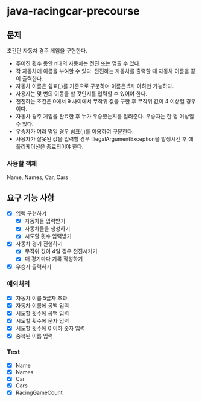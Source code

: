 # java-racingcar-precourse
## 문제
초간단 자동차 경주 게임을 구현한다.

- 주어진 횟수 동안 n대의 자동차는 전진 또는 멈출 수 있다.
- 각 자동차에 이름을 부여할 수 있다. 전진하는 자동차를 출력할 때 자동차 이름을 같이 출력한다.
- 자동차 이름은 쉼표(,)를 기준으로 구분하며 이름은 5자 이하만 가능하다.
- 사용자는 몇 번의 이동을 할 것인지를 입력할 수 있어야 한다.
- 전진하는 조건은 0에서 9 사이에서 무작위 값을 구한 후 무작위 값이 4 이상일 경우이다.
- 자동차 경주 게임을 완료한 후 누가 우승했는지를 알려준다. 우승자는 한 명 이상일 수 있다.
- 우승자가 여러 명일 경우 쉼표(,)를 이용하여 구분한다.
- 사용자가 잘못된 값을 입력할 경우 IllegalArgumentException을 발생시킨 후 애플리케이션은 종료되어야 한다.

### 사용할 객체
Name, Names, Car, Cars
## 요구 기능 사항
- [x] 입력 구현하기
  - [x] 자동차들 입력받기
  - [x] 자동차들을 생성하기
  - [x] 시도할 횟수 입력받기
- [x] 자동차 경기 진행하기
  - [x] 무작위 값이 4일 경우 전진시키기
  - [x] 매 경기마다 기록 작성하기
- [x] 우승자 출력하기 

### 예외처리
- [x] 자동차 이름 5글자 초과
- [x] 자동차 이름에 공백 입력
- [x] 시도할 횟수에 공백 입력
- [x] 시도할 횟수에 문자 입력
- [x] 시도할 횟수에 0 이하 숫자 입력
- [x] 중복된 이름 입력

### Test
- [x] Name
- [x] Names
- [x] Car
- [x] Cars
- [x] RacingGameCount